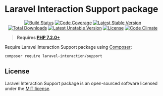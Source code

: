 # Laravel Interaction Support package
<p align="center">
<a href="https://github.com/laravel-interaction/support/actions"><img src="https://github.com/laravel-interaction/support/workflows/tests/badge.svg" alt="Build Status"></a>
<a href="https://codecov.io/gh/laravel-interaction/support"><img src="https://codecov.io/gh/laravel-interaction/support/branch/master/graph/badge.svg" alt="Code Coverage" /></a>
<a href="https://packagist.org/packages/laravel-interaction/support"><img src="https://poser.pugx.org/laravel-interaction/support/v/stable.svg" alt="Latest Stable Version"></a>
<a href="https://packagist.org/packages/laravel-interaction/support"><img src="https://poser.pugx.org/laravel-interaction/support/downloads" alt="Total Downloads"></a>
<a href="https://packagist.org/packages/laravel-interaction/support"><img src="https://poser.pugx.org/laravel-interaction/support/v/unstable.svg" alt="Latest Unstable Version"></a>
<a href="https://packagist.org/packages/laravel-interaction/support"><img src="https://poser.pugx.org/laravel-interaction/support/license" alt="License"></a>
<a href="https://codeclimate.com/github/laravel-interaction/support/maintainability"><img src="https://api.codeclimate.com/v1/badges/82df9415340b2dd85589/maintainability" alt="Code Climate" /></a>
</p>

> **Requires [PHP 7.2.0+](https://php.net/releases/)**

Require Laravel Interaction Support package using [Composer](https://getcomposer.org):

```bash
composer require laravel-interaction/support
```

## License

Laravel Interaction Support package is an open-sourced software licensed under the [MIT license](LICENSE).
